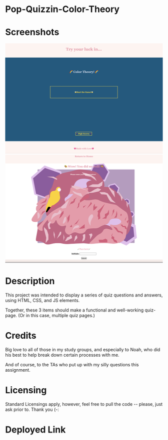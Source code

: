 # Pop-Quizzin-Color-Theory
<h1>Screenshots</h1>

![alt text](./assets/game/endpage/screenshots/homepage.png)
![alt text](./assets/game/endpage/screenshots/endpage.png)


<h1>Description</h1>
This project was intended to display a series of quiz questions and answers, using HTML, CSS, and JS elements. 

Together, these 3 items should make a functional and well-working quiz-page. (Or in this case, multiple quiz pages.)

<h1>Credits</h1>
Big love to all of those in my study groups, and especially to Noah, who did his best to help break down certain processes with me.

And of course, to the TAs who put up with my silly questions this assignment.

<h1> Licensing </h1>
Standard Licensings apply, however, feel free to pull the code -- please, just ask prior to. Thank you (-:

<h1> Deployed Link </h1>
